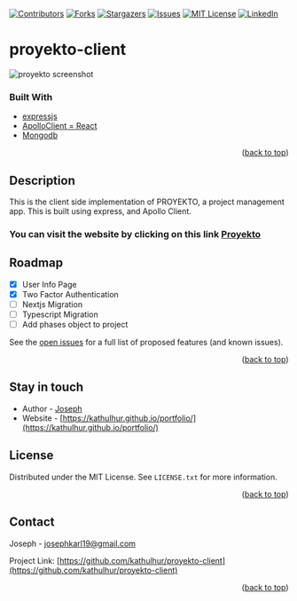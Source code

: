 


<div id="top"></div>


<!-- PROJECT SHIELDS -->
<!--
*** I'm using markdown "reference style" links for readability.
*** Reference links are enclosed in brackets [ ] instead of parentheses ( ).
*** See the bottom of this document for the declaration of the reference variables
*** for contributors-url, forks-url, etc. This is an optional, concise syntax you may use.
*** https://www.markdownguide.org/basic-syntax/#reference-style-links
-->
[![Contributors][contributors-shield]][contributors-url]
[![Forks][forks-shield]][forks-url]
[![Stargazers][stars-shield]][stars-url]
[![Issues][issues-shield]][issues-url]
[![MIT License][license-shield]][license-url]
[![LinkedIn][linkedin-shield]][linkedin-url]

# proyekto-client
![proyekto screenshot](https://user-images.githubusercontent.com/61414067/188045724-cac607cb-f81a-458f-84ef-69e1e2c616e8.png)

### Built With

* [expressjs](https://expressjs.com/)
* [ApolloClient = React](https://www.apollographql.com/docs/react/)
* [Mongodb](https://www.mongodb.com/)




<p align="right">(<a href="#top">back to top</a>)</p>



## Description
This is the client side implementation of PROYEKTO, a project management app. This is built using express, and Apollo Client.

### You can visit the website by clicking on this link [Proyekto](https://proyekto.kathulhudev.me)

<!-- ROADMAP -->
## Roadmap
- [X] User Info Page
- [X] Two Factor Authentication
- [ ] Nextjs Migration
- [ ] Typescript Migration
- [ ] Add phases object to project

See the [open issues](https://github.com/kathulhur/proyekto-client/issues) for a full list of proposed features (and known issues).

<p align="right">(<a href="#top">back to top</a>)</p>



## Stay in touch

- Author - [Joseph](https://github.com/kathulhur)
- Website - [https://kathulhur.github.io/portfolio/](https://kathulhur.github.io/portfolio/)

<!-- LICENSE -->
## License

Distributed under the MIT License. See `LICENSE.txt` for more information.

<p align="right">(<a href="#top">back to top</a>)</p>


<!-- CONTACT -->
## Contact

Joseph - josephkarl19@gmail.com

Project Link: [https://github.com/kathulhur/proyekto-client](https://github.com/kathulhur/proyekto-client)

<p align="right">(<a href="#top">back to top</a>)</p>

[contributors-shield]: https://img.shields.io/github/contributors/kathulhur/proyekto-client.svg?style=for-the-badge
[contributors-url]: https://github.com/kathulhur/proyekto-client/graphs/contributors
[forks-shield]: https://img.shields.io/github/forks/kathulhur/proyekto-client.svg?style=for-the-badge
[forks-url]: https://github.com/kathulhur/proyekto-client/network/members
[stars-shield]: https://img.shields.io/github/stars/kathulhur/proyekto-client.svg?style=for-the-badge
[stars-url]: https://github.com/kathulhur/proyekto-client/stargazers
[issues-shield]: https://img.shields.io/github/issues/kathulhur/proyekto-client.svg?style=for-the-badge
[issues-url]: https://github.com/kathulhur/url-shortener/issues
[license-shield]: https://img.shields.io/github/license/kathulhur/proyekto-client.svg?style=for-the-badge
[license-url]: https://github.com/kathulhur/proyekto-client/blob/master/LICENSE.txt
[linkedin-shield]: https://img.shields.io/badge/-LinkedIn-black.svg?style=for-the-badge&logo=linkedin&colorB=555
[linkedin-url]: https://linkedin.com/in/joseph-karl-crisostomo-aa009021b
[product-screenshot]: images/screenshot.png
